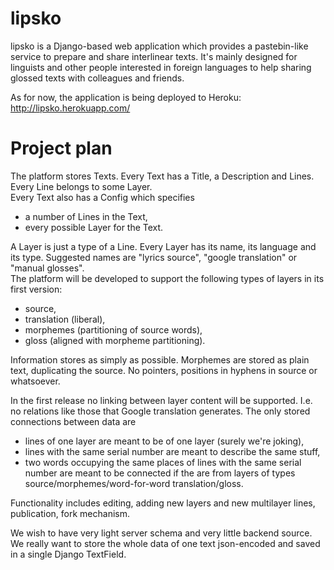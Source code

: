 lipsko
======

lipsko is a Django-based web application which provides a pastebin-like service to prepare and share interlinear texts.  It's mainly designed for linguists and other people interested in foreign languages to help sharing glossed texts with colleagues and friends.

As for now, the application is being deployed to Heroku: http://lipsko.herokuapp.com/


Project plan
============

The platform stores Texts.  Every Text has a Title, a Description and Lines.  Every Line belongs to some Layer.  
Every Text also has a Config which specifies
- a number of Lines in the Text,
- every possible Layer for the Text.

A Layer is just a type of a Line. Every Layer has its name, its language and its type.
Suggested names are "lyrics source", "google translation" or "manual glosses".  
The platform will be developed to support the following types of layers in its first version:
- source,
- translation (liberal),
- morphemes (partitioning of source words),
- gloss (aligned with morpheme partitioning).

Information stores as simply as possible.  Morphemes are stored as plain text, duplicating the source.  No pointers, positions in hyphens in source or whatsoever.

In the first release no linking between layer content will be supported.  I.e. no relations like those that Google translation generates.  The only stored connections between data are
- lines of one layer are meant to be of one layer (surely we're joking),
- lines with the same serial number are meant to describe the same stuff,
- two words occupying the same places of lines with the same serial number are meant to be connected if the are from layers of types source/morphemes/word-for-word translation/gloss.

Functionality includes editing, adding new layers and new multilayer lines, publication, fork mechanism.

We wish to have very light server schema and very little backend source.  We really want to store the whole data of one text json-encoded and saved in a single Django TextField.